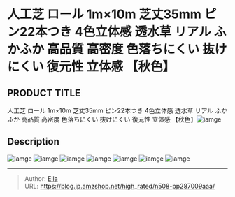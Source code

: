 # 人工芝 ロール 1m×10m 芝丈35mm ピン22本つき 4色立体感  透水草 リアル ふかふか 高品質 高密度 色落ちにくい 抜けにくい 復元性 立体感 【秋色】


## PRODUCT TITLE 

人工芝 ロール 1m×10m 芝丈35mm ピン22本つき 4色立体感  透水草 リアル ふかふか 高品質 高密度 色落ちにくい 抜けにくい 復元性 立体感 【秋色】![iamge](https://b2bfiles1.gigab2b.cn/image/wkseller/304/20220323_830874c27fc0e14c1762b7f16bc3272c.jpg)

## Description











![iamge](https://b2bfiles1.gigab2b.cn/image/wkseller/304/人工芝/20200816_acc4835d5cfa7bf8965078944e90021c.JPG)
![iamge](https://b2bfiles1.gigab2b.cn/image/wkseller/304/人工芝/20200816_e5d5d648a178f5b542ea140e891cabab.JPG)
![iamge](https://b2bfiles1.gigab2b.cn/image/wkseller/304/人工芝/20200816_d63bdac4ff3a6e8fdb940f73aa375458.jpg)
![iamge](https://b2bfiles1.gigab2b.cn/image/wkseller/304/人工芝/20200816_3ca47f79cc2b60b30e8ce77ab513c594.jpg)
![iamge](https://b2bfiles1.gigab2b.cn/image/wkseller/304/人工芝/20200816_a3ce1239ff542d4e9545d5352db3a58d.JPG)
![iamge](https://b2bfiles1.gigab2b.cn/image/wkseller/304/人工芝/20200816_55dbe3a98177ed99437084b7dde9790f.jpg)
![iamge](https://b2bfiles1.gigab2b.cn/image/wkseller/304/人工芝/20200816_3637ce4cdadff6598183b44d79e4d019.jpg)


---

> Author: [Ella](https://blog.jp.amzshop.net/)  
> URL: https://blog.jp.amzshop.net/high_rated/n508-pp287009aaa/  

